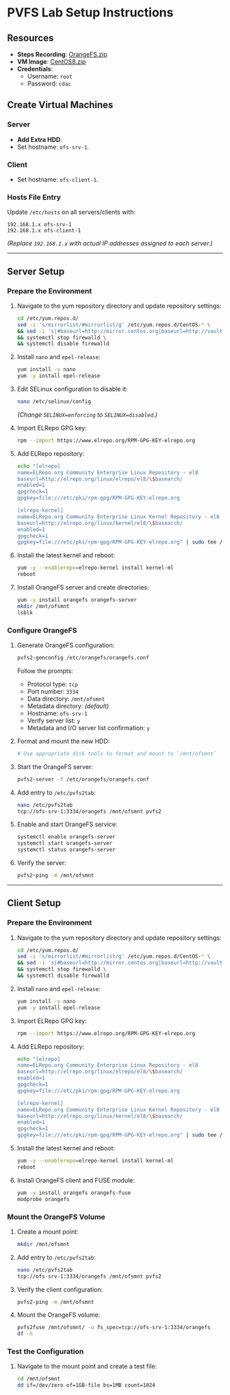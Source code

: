 # PVFS Lab Setup Instructions

## Resources
- **Steps Recording**: [OrangeFS.zip](http://192.168.82.230/OrangeFS.zip)
- **VM Image**: [CentOS8.zip](http://192.168.82.230/CENTSOS8.zip)
- **Credentials**:
  - Username: `root`
  - Password: `cdac`

## Create Virtual Machines

### Server
- **Add Extra HDD**.
- Set hostname: `ofs-srv-1`.

### Client
- Set hostname: `ofs-client-1`.

### Hosts File Entry
Update `/etc/hosts` on all servers/clients with:
```plaintext
192.168.1.x ofs-srv-1
192.168.1.x ofs-client-1
```
*(Replace `192.168.1.x` with actual IP addresses assigned to each server.)*

---

## Server Setup

### Prepare the Environment
1. Navigate to the yum repository directory and update repository settings:
   ```bash
   cd /etc/yum.repos.d/
   sed -i 's/mirrorlist/#mirrorlist/g' /etc/yum.repos.d/CentOS-* \
   && sed -i 's|#baseurl=http://mirror.centos.org|baseurl=http://vault.centos.org|g' /etc/yum.repos.d/CentOS-* \
   && systemctl stop firewalld \
   && systemctl disable firewalld
   ```

2. Install `nano` and `epel-release`:
   ```bash
   yum install -y nano
   yum -y install epel-release
   ```

3. Edit SELinux configuration to disable it:
   ```bash
   nano /etc/selinux/config
   ```
   *(Change `SELINUX=enforcing` to `SELINUX=disabled`.)*

4. Import ELRepo GPG key:
   ```bash
   rpm --import https://www.elrepo.org/RPM-GPG-KEY-elrepo.org
   ```

5. Add ELRepo repository:
   ```bash
   echo "[elrepo]
   name=ELRepo.org Community Enterprise Linux Repository - el8
   baseurl=http://elrepo.org/linux/elrepo/el8/\$basearch/
   enabled=1
   gpgcheck=1
   gpgkey=file:///etc/pki/rpm-gpg/RPM-GPG-KEY-elrepo.org

   [elrepo-kernel]
   name=ELRepo.org Community Enterprise Linux Kernel Repository - el8
   baseurl=http://elrepo.org/linux/kernel/el8/\$basearch/
   enabled=1
   gpgcheck=1
   gpgkey=file:///etc/pki/rpm-gpg/RPM-GPG-KEY-elrepo.org" | sudo tee /etc/yum.repos.d/elrepo.repo
   ```

6. Install the latest kernel and reboot:
   ```bash
   yum -y --enablerepo=elrepo-kernel install kernel-ml
   reboot
   ```

7. Install OrangeFS server and create directories:
   ```bash
   yum -y install orangefs orangefs-server
   mkdir /mnt/ofsmnt
   lsblk
   ```

### Configure OrangeFS
1. Generate OrangeFS configuration:
   ```bash
   pvfs2-genconfig /etc/orangefs/orangefs.conf
   ```
   Follow the prompts:
   - Protocol type: `tcp`
   - Port number: `3334`
   - Data directory: `/mnt/ofsmnt`
   - Metadata directory: *(default)*
   - Hostname: `ofs-srv-1`
   - Verify server list: `y`
   - Metadata and I/O server list confirmation: `y`

2. Format and mount the new HDD:
   ```bash
   # Use appropriate disk tools to format and mount to `/mnt/ofsmnt`
   ```

3. Start the OrangeFS server:
   ```bash
   pvfs2-server -f /etc/orangefs/orangefs.conf
   ```

4. Add entry to `/etc/pvfs2tab`:
   ```bash
   nano /etc/pvfs2tab
   tcp://ofs-srv-1:3334/orangefs /mnt/ofsmnt pvfs2
   ```

5. Enable and start OrangeFS service:
   ```bash
   systemctl enable orangefs-server
   systemctl start orangefs-server
   systemctl status orangefs-server
   ```

6. Verify the server:
   ```bash
   pvfs2-ping -m /mnt/ofsmnt
   ```

---

## Client Setup

### Prepare the Environment
1. Navigate to the yum repository directory and update repository settings:
   ```bash
   cd /etc/yum.repos.d/
   sed -i 's/mirrorlist/#mirrorlist/g' /etc/yum.repos.d/CentOS-* \
   && sed -i 's|#baseurl=http://mirror.centos.org|baseurl=http://vault.centos.org|g' /etc/yum.repos.d/CentOS-* \
   && systemctl stop firewalld \
   && systemctl disable firewalld
   ```

2. Install `nano` and `epel-release`:
   ```bash
   yum install -y nano
   yum -y install epel-release
   ```

3. Import ELRepo GPG key:
   ```bash
   rpm --import https://www.elrepo.org/RPM-GPG-KEY-elrepo.org
   ```

4. Add ELRepo repository:
   ```bash
   echo "[elrepo]
   name=ELRepo.org Community Enterprise Linux Repository - el8
   baseurl=http://elrepo.org/linux/elrepo/el8/\$basearch/
   enabled=1
   gpgcheck=1
   gpgkey=file:///etc/pki/rpm-gpg/RPM-GPG-KEY-elrepo.org

   [elrepo-kernel]
   name=ELRepo.org Community Enterprise Linux Kernel Repository - el8
   baseurl=http://elrepo.org/linux/kernel/el8/\$basearch/
   enabled=1
   gpgcheck=1
   gpgkey=file:///etc/pki/rpm-gpg/RPM-GPG-KEY-elrepo.org" | sudo tee /etc/yum.repos.d/elrepo.repo
   ```

5. Install the latest kernel and reboot:
   ```bash
   yum -y --enablerepo=elrepo-kernel install kernel-ml
   reboot
   ```

6. Install OrangeFS client and FUSE module:
   ```bash
   yum -y install orangefs orangefs-fuse
   modprobe orangefs
   ```

### Mount the OrangeFS Volume
1. Create a mount point:
   ```bash
   mkdir /mnt/ofsmnt
   ```

2. Add entry to `/etc/pvfs2tab`:
   ```bash
   nano /etc/pvfs2tab
   tcp://ofs-srv-1:3334/orangefs /mnt/ofsmnt pvfs2
   ```

3. Verify the client configuration:
   ```bash
   pvfs2-ping -m /mnt/ofsmnt
   ```

4. Mount the OrangeFS volume:
   ```bash
   pvfs2fuse /mnt/ofsmnt/ -o fs_spec=tcp://ofs-srv-1:3334/orangefs
   df -h
   ```

### Test the Configuration
1. Navigate to the mount point and create a test file:
   ```bash
   cd /mnt/ofsmnt
   dd if=/dev/zero of=1GB-file bs=1MB count=1024
   
